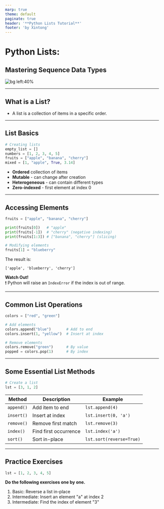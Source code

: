 ```yaml
---
marp: true
theme: default
paginate: true
header: '**Python Lists Tutorial**'
footer: 'by Xintong'
---
```


# Python Lists:
## Mastering Sequence Data Types

![bg left:40%](https://images.unsplash.com/photo-1587620962725-abab7fe55159?ixlib=rb-1.2.1&auto=format&fit=crop&w=1351&q=80)

---

## What is a List?

- A list is a collection of items in a specific order.


---
## List Basics

```python
# Creating lists
empty_list = []
numbers = [1, 2, 3, 4, 5]
fruits = ["apple", "banana", "cherry"]
mixed = [1, "apple", True, 3.14]
```

- **Ordered** collection of items
- **Mutable** - can change after creation
- **Heterogeneous** - can contain different types
- **Zero-indexed** - first element at index 0

---

## Accessing Elements

```python
fruits = ["apple", "banana", "cherry"]

print(fruits[0])   # "apple"
print(fruits[-1])  # "cherry" (negative indexing)
print(fruits[1:3]) # ["banana", "cherry"] (slicing)

# Modifying elements
fruits[1] = "blueberry"
```
The result is:
```
['apple', 'blueberry', 'cherry']
```

**Watch Out!**  
❗ Python will raise an `IndexError` if the index is out of range. 

---

## Common List Operations

```python
colors = ["red", "green"]

# Add elements
colors.append("blue")       # Add to end
colors.insert(1, "yellow")  # Insert at index

# Remove elements
colors.remove("green")      # By value
popped = colors.pop(1)      # By index
```

---

## Some Essential List Methods

```python
# Create a list
lst = [3, 1, 2]
```

| Method    | Description                          | Example                     |
|-----------|--------------------------------------|-----------------------------|
| `append()`| Add item to end                     | `lst.append(4)`            |
| `insert()`| Insert at index                     | `lst.insert(0, 'a')`       |
| `remove()`| Remove first match                  | `lst.remove(3)`            |
| `index()` | Find first occurrence               | `lst.index('a')`           |
| `sort()`  | Sort in-place                       | `lst.sort(reverse=True)`   |


---

## Practice Exercises

```python
lst = [1, 2, 3, 4, 5]
```

**Do the following exercises one by one.**
1. Basic: Reverse a list in-place
2. Intermediate: Insert an element "a" at index 2
3. Intermediate: Find the index of element "3"
